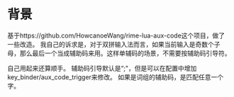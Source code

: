 # 背景
基于https://github.com/HowcanoeWang/rime-lua-aux-code这个项目，做了一些改造。
我自己的诉求是，对于双拼输入法而言，如果当前输入是奇数个子母，那么最后一个当成辅助码来用。这样单辅码的场景，不需要按辅助码引导符。

自己用起来还算顺手。
辅助码引导默认是“;"，但是可以在配置中增加key_binder/aux_code_trigger来修改。
如果是词组的辅助码，是匹配任意一个字。
